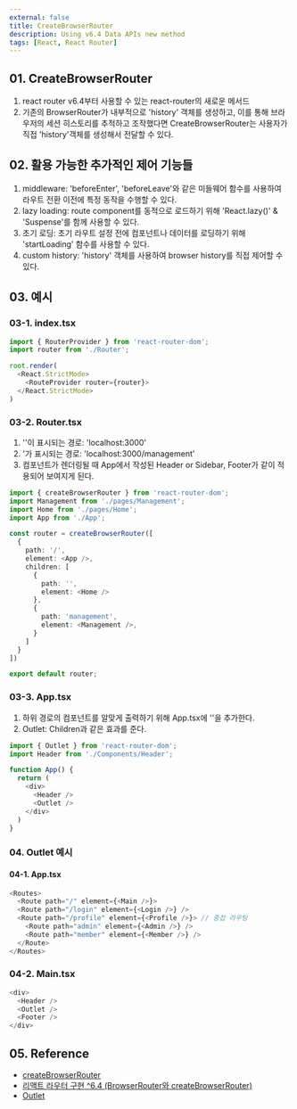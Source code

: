 ```yaml
---
external: false
title: CreateBrowserRouter
description: Using v6.4 Data APIs new method
tags: [React, React Router]
---
```


## 01. CreateBrowserRouter

 1. react router v6.4부터 사용할 수 있는 react-router의 새로운 메서드
 2. 기존의 BrowserRouter가 내부적으로 'history' 객체를 생성하고, 이를 통해 브라우저의 세션 히스토리를 추적하고 조작했다면 CreateBrowserRouter는 사용자가 직접 'history'객체를 생성해서 전달할 수 있다.

## 02. 활용 가능한 추가적인 제어 기능들

1. middleware: 'beforeEnter', 'beforeLeave'와 같은 미들웨어 함수를 사용하여 라우트 전환 이전에 특정 동작을 수행할 수 있다.
2. lazy loading: route component를 동적으로 로드하기 위해 'React.lazy()' & 'Suspense'를 함께 사용할 수 있다.
3. 초기 로딩: 초기 라우트 설정 전에 컴포넌트나 데이터를 로딩하기 위해 'startLoading' 함수를 사용할 수 있다.
4. custom history: 'history' 객체를 사용하여 browser history를 직접 제어할 수 있다.

## 03. 예시

### 03-1. index.tsx

```TypeScript
import { RouterProvider } from 'react-router-dom';
import router from './Router';

root.render(
  <React.StrictMode>
    <RouteProvider router={router}>
  </React.StrictMode>
)
```

### 03-2. Router.tsx

1. '<Home />'이 표시되는 경로: 'localhost:3000'
2. '<Management />가 표시되는 경로: 'localhost:3000/management'
3. 컴포넌트가 렌더링될 때 App에서 작성된 Header or Sidebar, Footer가 같이 적용되어 보여지게 된다.

```TypeScript
import { createBrowserRouter } from 'react-router-dom';
import Management from './pages/Management';
import Home from './pages/Home';
import App from './App';

const router = createBrowserRouter([
  {
    path: '/',
    element: <App />,
    children: [
      {
        path: '',
        element: <Home />
      },
      {
        path: 'management',
        element: <Management />,
      }
    ]
  }
])

export default router;
```

### 03-3. App.tsx

1. 하위 경로의 컴포넌트를 알맞게 출력하기 위해 App.tsx에 '<Outlet />'을 추가한다.
2. Outlet: Children과 같은 효과를 준다.

```TypeScript
import { Outlet } from 'react-router-dom';
import Header from './Components/Header';

function App() {
  return (
    <div>
      <Header />
      <Outlet />
    </div>
  )
}
```

### 04. Outlet 예시

#### 04-1. App.tsx

```Typescript
<Routes>
  <Route path="/" element={<Main />}>
  <Route path="/login" element={<Login />} />
  <Route path="/profile" element={<Profile />}> // 중첩 라우팅
    <Route path="admin" element={<Admin />} />
    <Route path="member" element={<Member />} />
  </Route>
</Routes>
```

### 04-2. Main.tsx

```TypeScript
<div>
  <Header />
  <Outlet />
  <Footer />
</div>
```

## 05. Reference

- [createBrowserRouter](https://reactrouter.com/en/main/routers/create-browser-router)
- [리액트 라우터 구현 ^6.4 (BrowserRouter와 createBrowserRouter)](https://velog.io/@rmaomina/react-router-createBrowerRouter)
- [Outlet](https://reactrouter.com/en/6.11.1/components/outlet)